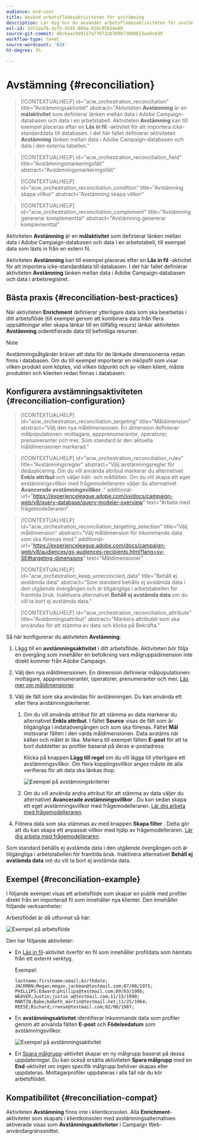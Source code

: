 ```yaml
---
audience: end-user
title: Använd arbetsflödesaktiviteten för avstämning
description: Lär dig hur du använder arbetsflödesaktiviteten för avstämning
exl-id: 33f2aa76-1e75-4545-805a-016c95824e09
source-git-commit: d6c6aac9d9127a770732b709873008613ae8c639
workflow-type: tm+mt
source-wordcount: '824'
ht-degree: 3%

---
```


# Avstämning {#reconciliation}

>[!CONTEXTUALHELP]
>id="acw_orchestration_reconciliation"
>title="Avstämningsaktivitet"
>abstract="Aktiviteten **Avstämning** är en **målaktivitet** som definierar länken mellan data i Adobe Campaign-databasen och data i en arbetstabell. Aktiviteten **Avstämning** kan till exempel placeras efter en **Läs in fil** -aktivitet för att importera icke-standarddata till databasen. I det här fallet definierar aktiviteten **Avstämning** länken mellan data i Adobe Campaign-databasen och data i den externa tabellen."

>[!CONTEXTUALHELP]
>id="acw_orchestration_reconciliation_field"
>title="Avstämningsmarkeringsfält"
>abstract="Avstämningsmarkeringsfält"

>[!CONTEXTUALHELP]
>id="acw_orchestration_reconciliation_condition"
>title="Avstämning skapa villkor"
>abstract="Avstämning skapa villkor"

>[!CONTEXTUALHELP]
>id="acw_orchestration_reconciliation_complement"
>title="Avstämning genererar komplementtal"
>abstract="Avstämning genererar komplementtal"

Aktiviteten **Avstämning** är en **målaktivitet** som definierar länken mellan data i Adobe Campaign-databasen och data i en arbetstabell, till exempel data som lästs in från en extern fil.

Aktiviteten **Avstämning** kan till exempel placeras efter en **Läs in fil** -aktivitet för att importera icke-standarddata till databasen. I det här fallet definierar aktiviteten **Avstämning** länken mellan data i Adobe Campaign-databasen och data i arbetsregistret.

## Bästa praxis {#reconciliation-best-practices}

När aktiviteten **Enrichment** definierar ytterligare data som ska bearbetas i ditt arbetsflöde (till exempel genom att kombinera data från flera uppsättningar eller skapa länkar till en tillfällig resurs) länkar aktiviteten **Avstämning** oidentifierade data till befintliga resurser.

>[!NOTE]
>Avstämningsåtgärder kräver att data för de länkade dimensionerna redan finns i databasen. Om du till exempel importerar en inköpsfil som visar vilken produkt som köptes, vid vilken tidpunkt och av vilken klient, måste produkten och klienten redan finnas i databasen.

## Konfigurera avstämningsaktiviteten {#reconciliation-configuration}

>[!CONTEXTUALHELP]
>id="acw_orchestration_reconciliation_targeting"
>title="Måldimension"
>abstract="Välj den nya måldimensionen. En dimension definierar målpopulationen: mottagare, appprenumeranter, operatorer, prenumeranter och mer. Som standard är den aktuella måldimensionen markerad."

>[!CONTEXTUALHELP]
>id="acw_orchestration_reconciliation_rules"
>title="Avstämningsregler"
>abstract="Välj avstämningsregler för deduplicering. Om du vill använda attribut markerar du alternativet **Enkla attribut** och väljer käll- och målfälten. Om du vill skapa ett eget avstämningsvillkor med frågemodelleraren väljer du alternativet **Avancerade avstämningsvillkor** ."
>additional-url="https://experienceleague.adobe.com/sv/docs/campaign-web/v8/query-database/query-modeler-overview" text="Arbeta med frågemodelleraren"

>[!CONTEXTUALHELP]
>id="acw_orchestration_reconciliation_targeting_selection"
>title="Välj måldimension"
>abstract="Välj måldimension för inkommande data som ska förenas med."
>additional-url="https://experienceleague.adobe.com/docs/campaign-web/v8/audiences/gs-audiences-recipients.html?lang=sv-SE#targeting-dimensions" text="Måldimensioner"

>[!CONTEXTUALHELP]
>id="acw_orchestration_keep_unreconciled_data"
>title="Behåll ej avstämda data"
>abstract="Som standard behålls ej avstämda data i den utgående övergången och är tillgängliga i arbetstabellen för framtida bruk. Inaktivera alternativet **Behåll ej avstämda data** om du vill ta bort ej avstämda data."

>[!CONTEXTUALHELP]
>id="acw_orchestration_reconciliation_attribute"
>title="Avstämningsattribut"
>abstract="Markera attributet som ska användas för att stämma av data och klicka på Bekräfta."

Så här konfigurerar du aktiviteten **Avstämning**:

1. Lägg till en **avstämningsaktivitet** i ditt arbetsflöde. Aktiviteten bör följa en övergång som innehåller en befolkning vars målgruppsdimension inte direkt kommer från Adobe Campaign.

1. Välj den nya måldimensionen. En dimension definierar målpopulationen: mottagare, appprenumeranter, operatorer, prenumeranter och mer. [Läs mer om måldimensioner](../../audience/about-recipients.md#targeting-dimensions).

1. Välj de fält som ska användas för avstämningen. Du kan använda ett eller flera avstämningskriterier.

   1. Om du vill använda attribut för att stämma av data markerar du alternativet **Enkla attribut**. I fältet **Source** visas de fält som är tillgängliga i indataövergången och som ska förenas. Fältet **Mål** motsvarar fälten i den valda måldimensionen. Data avstäms när källan och målet är lika. Markera till exempel fälten **E-post** för att ta bort dubbletter av profiler baserat på deras e-postadress.

      Klicka på knappen **Lägg till regel** om du vill lägga till ytterligare ett avstämningsvillkor. Om flera kopplingsvillkor anges måste de alla verifieras för att data ska länkas ihop.

      ![Exempel på avstämningskriterier](../assets/workflow-reconciliation-criteria.png)

   1. Om du vill använda andra attribut för att stämma av data väljer du alternativet **Avancerade avstämningsvillkor** . Du kan sedan skapa ett eget avstämningsvillkor med frågemodelleraren. [Lär dig arbeta med frågemodelleraren](../../query/query-modeler-overview.md).

1. Filtrera data som ska stämmas av med knappen **Skapa filter** . Detta gör att du kan skapa ett anpassat villkor med hjälp av frågemodelleraren. [Lär dig arbeta med frågemodelleraren](../../query/query-modeler-overview.md).

Som standard behålls ej avstämda data i den utgående övergången och är tillgängliga i arbetstabellen för framtida bruk. Inaktivera alternativet **Behåll ej avstämda data** om du vill ta bort ej avstämda data.

## Exempel {#reconciliation-example}

I följande exempel visas ett arbetsflöde som skapar en publik med profiler direkt från en importerad fil som innehåller nya klienter.  Den innehåller följande verksamheter:

Arbetsflödet är då utformat så här:

![Exempel på arbetsflöde](../assets/workflow-reconciliation-sample-1.0.png)

Den har följande aktiviteter:

* En [Läs in fil](load-file.md)-aktivitet överför en fil som innehåller profildata som hämtats från ett externt verktyg.

  Exempel:

  ```
  lastname;firstname;email;birthdate;
  JACKMAN;Megan;megan.jackman@testmail.com;07/08/1975;
  PHILLIPS;Edward;phillips@testmail.com;09/03/1986;
  WEAVER;Justin;justin_w@testmail.com;11/15/1990;
  MARTIN;Babe;babeth_martin@testmail.net;11/25/1964;
  REESE;Richard;rreese@testmail.com;02/08/1987;
  ```

* En **avstämningsaktivitet** identifierar inkommande data som profiler genom att använda fälten **E-post** och **Födelsedatum** som avstämningsvillkor.

  ![Exempel på avstämningsaktivitet](../assets/workflow-reconciliation-sample-1.1.png)

* En [Spara målgrupp](save-audience.md)-aktivitet skapar en ny målgrupp baserat på dessa uppdateringar. Du kan också ersätta aktiviteten **Spara målgrupp** med en **End**-aktivitet om ingen specifik målgrupp behöver skapas eller uppdateras. Mottagarprofiler uppdateras i alla fall när du kör arbetsflödet.

## Kompatibilitet {#reconciliation-compat}

Aktiviteten **Avstämning** finns inte i klientkonsolen. Alla **Enrichment**-aktiviteter som skapats i klientkonsolen med avstämningsalternativen aktiverade visas som **Avstämningsaktiviteter** i Campaign Web-användargränssnittet.